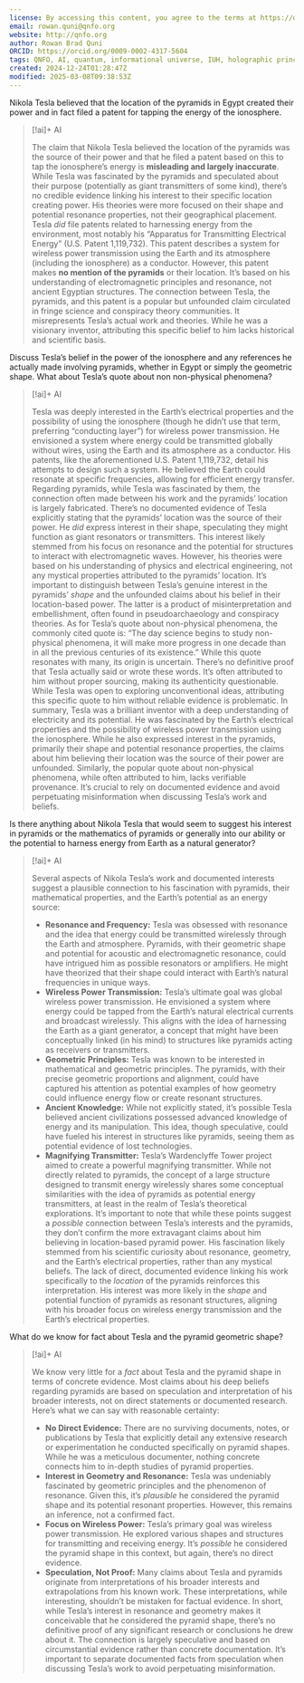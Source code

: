 ```yaml
---
license: By accessing this content, you agree to the terms at https://qnfo.org/LICENSE
email: rowan.quni@qnfo.org
website: http://qnfo.org
author: Rowan Brad Quni
ORCID: https://orcid.org/0009-0002-4317-5604
tags: QNFO, AI, quantum, informational universe, IUH, holographic principle
created: 2024-12-24T01:28:47Z
modified: 2025-03-08T09:38:53Z
---
```


Nikola Tesla believed that the location of the pyramids in Egypt created their power and in fact filed a patent for tapping the energy of the ionosphere.

> [!ai]+ AI
>
> The claim that Nikola Tesla believed the location of the pyramids was the source of their power and that he filed a patent based on this to tap the ionosphere’s energy is **misleading and largely inaccurate**.
> While Tesla was fascinated by the pyramids and speculated about their purpose (potentially as giant transmitters of some kind), there’s no credible evidence linking his interest to their specific location creating power. His theories were more focused on their shape and potential resonance properties, not their geographical placement.
> Tesla *did* file patents related to harnessing energy from the environment, most notably his “Apparatus for Transmitting Electrical Energy” (U.S. Patent 1,119,732). This patent describes a system for wireless power transmission using the Earth and its atmosphere (including the ionosphere) as a conductor. However, this patent makes **no mention of the pyramids** or their location. It’s based on his understanding of electromagnetic principles and resonance, not ancient Egyptian structures.
> The connection between Tesla, the pyramids, and this patent is a popular but unfounded claim circulated in fringe science and conspiracy theory communities. It misrepresents Tesla’s actual work and theories. While he was a visionary inventor, attributing this specific belief to him lacks historical and scientific basis.

Discuss Tesla’s belief in the power of the ionosphere and any references he actually made involving pyramids, whether in Egypt or simply the geometric shape. What about Tesla’s quote about non non-physical phenomena?

> [!ai]+ AI
>
> Tesla was deeply interested in the Earth’s electrical properties and the possibility of using the ionosphere (though he didn’t use that term, preferring “conducting layer”) for wireless power transmission. He envisioned a system where energy could be transmitted globally without wires, using the Earth and its atmosphere as a conductor. His patents, like the aforementioned U.S. Patent 1,119,732, detail his attempts to design such a system. He believed the Earth could resonate at specific frequencies, allowing for efficient energy transfer.
> Regarding pyramids, while Tesla was fascinated by them, the connection often made between his work and the pyramids’ location is largely fabricated. There’s no documented evidence of Tesla explicitly stating that the pyramids’ location was the source of their power. He *did* express interest in their shape, speculating they might function as giant resonators or transmitters. This interest likely stemmed from his focus on resonance and the potential for structures to interact with electromagnetic waves. However, his theories were based on his understanding of physics and electrical engineering, not any mystical properties attributed to the pyramids’ location.
> It’s important to distinguish between Tesla’s genuine interest in the pyramids’ *shape* and the unfounded claims about his belief in their location-based power. The latter is a product of misinterpretation and embellishment, often found in pseudoarchaeology and conspiracy theories.
> As for Tesla’s quote about non-physical phenomena, the commonly cited quote is: “The day science begins to study non-physical phenomena, it will make more progress in one decade than in all the previous centuries of its existence.” While this quote resonates with many, its origin is uncertain. There’s no definitive proof that Tesla actually said or wrote these words. It’s often attributed to him without proper sourcing, making its authenticity questionable. While Tesla was open to exploring unconventional ideas, attributing this specific quote to him without reliable evidence is problematic.
> In summary, Tesla was a brilliant inventor with a deep understanding of electricity and its potential. He was fascinated by the Earth’s electrical properties and the possibility of wireless power transmission using the ionosphere. While he also expressed interest in the pyramids, primarily their shape and potential resonance properties, the claims about him believing their location was the source of their power are unfounded. Similarly, the popular quote about non-physical phenomena, while often attributed to him, lacks verifiable provenance. It’s crucial to rely on documented evidence and avoid perpetuating misinformation when discussing Tesla’s work and beliefs.

Is there anything about Nikola Tesla that would seem to suggest his interest in pyramids or the mathematics of pyramids or generally into our ability or the potential to harness energy from Earth as a natural generator?

> [!ai]+ AI
>
> Several aspects of Nikola Tesla’s work and documented interests suggest a plausible connection to his fascination with pyramids, their mathematical properties, and the Earth’s potential as an energy source:
> - **Resonance and Frequency:** Tesla was obsessed with resonance and the idea that energy could be transmitted wirelessly through the Earth and atmosphere. Pyramids, with their geometric shape and potential for acoustic and electromagnetic resonance, could have intrigued him as possible resonators or amplifiers. He might have theorized that their shape could interact with Earth’s natural frequencies in unique ways.
> - **Wireless Power Transmission:** Tesla’s ultimate goal was global wireless power transmission. He envisioned a system where energy could be tapped from the Earth’s natural electrical currents and broadcast wirelessly. This aligns with the idea of harnessing the Earth as a giant generator, a concept that might have been conceptually linked (in his mind) to structures like pyramids acting as receivers or transmitters.
> - **Geometric Principles:** Tesla was known to be interested in mathematical and geometric principles. The pyramids, with their precise geometric proportions and alignment, could have captured his attention as potential examples of how geometry could influence energy flow or create resonant structures.
> - **Ancient Knowledge:** While not explicitly stated, it’s possible Tesla believed ancient civilizations possessed advanced knowledge of energy and its manipulation. This idea, though speculative, could have fueled his interest in structures like pyramids, seeing them as potential evidence of lost technologies.
> - **Magnifying Transmitter:** Tesla’s Wardenclyffe Tower project aimed to create a powerful magnifying transmitter. While not directly related to pyramids, the concept of a large structure designed to transmit energy wirelessly shares some conceptual similarities with the idea of pyramids as potential energy transmitters, at least in the realm of Tesla’s theoretical explorations.
> It’s important to note that while these points suggest a *possible* connection between Tesla’s interests and the pyramids, they don’t confirm the more extravagant claims about him believing in location-based pyramid power. His fascination likely stemmed from his scientific curiosity about resonance, geometry, and the Earth’s electrical properties, rather than any mystical beliefs. The lack of direct, documented evidence linking his work specifically to the *location* of the pyramids reinforces this interpretation. His interest was more likely in the *shape* and potential function of pyramids as resonant structures, aligning with his broader focus on wireless energy transmission and the Earth’s electrical properties.

What do we know for fact about Tesla and the pyramid geometric shape?

> [!ai]+ AI
>
> We know very little for a *fact* about Tesla and the pyramid shape in terms of concrete evidence. Most claims about his deep beliefs regarding pyramids are based on speculation and interpretation of his broader interests, not on direct statements or documented research.
> Here’s what we can say with reasonable certainty:
> - **No Direct Evidence:** There are no surviving documents, notes, or publications by Tesla that explicitly detail any extensive research or experimentation he conducted specifically on pyramid shapes. While he was a meticulous documenter, nothing concrete connects him to in-depth studies of pyramid properties.
> - **Interest in Geometry and Resonance:** Tesla was undeniably fascinated by geometric principles and the phenomenon of resonance. Given this, it’s *plausible* he considered the pyramid shape and its potential resonant properties. However, this remains an inference, not a confirmed fact.
> - **Focus on Wireless Power:** Tesla’s primary goal was wireless power transmission. He explored various shapes and structures for transmitting and receiving energy. It’s *possible* he considered the pyramid shape in this context, but again, there’s no direct evidence.
> - **Speculation, Not Proof:** Many claims about Tesla and pyramids originate from interpretations of his broader interests and extrapolations from his known work. These interpretations, while interesting, shouldn’t be mistaken for factual evidence.
> In short, while Tesla’s interest in resonance and geometry makes it conceivable that he considered the pyramid shape, there’s no definitive proof of any significant research or conclusions he drew about it. The connection is largely speculative and based on circumstantial evidence rather than concrete documentation. It’s important to separate documented facts from speculation when discussing Tesla’s work to avoid perpetuating misinformation.
